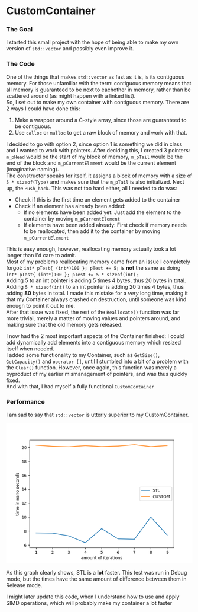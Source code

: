 # CustomContainer

### The Goal
I started this small project with the hope of being able to make my own version of `std::vector` and possibly even improve it.

### The Code
One of the things that makes `std::vector` as fast as it is, is its contiguous memory. For those unfamiliar with the term: contiguous memory means that all memory is guaranteed to be next to eachother in memory, rather than be scattered around (as might happen with a linked list).
</br> So, I set out to make my own container with contiguous memory. There are 2 ways I could have done this:
1. Make a wrapper around a C-style array, since those are guaranteed to be contiguous.
2. Use `calloc` or `malloc` to get a raw block of memory and work with that.

I decided to go with option 2, since option 1 is something we did in class and I wanted to work with pointers.
After deciding this, I created 3 pointers: `m_pHead` would be the start of my block of memory, `m_pTail` would be the end of the block and `m_pCurrentElement` would be the current element (imaginative naming).
</br> The constructor speaks for itself, it assigns a block of memory with a size of `5 * sizeof(Type)` and makes sure that the `m_pTail` is also initialized.
Next up, the `Push_back`. This was not too hard either, all I needed to do was:
* Check if this is the first time an element gets added to the container
* Check if an element has already been added:
  * If no elements have been added yet: Just add the element to the container by moving `m_pCurrentElement`
  * If elements have been added already: First check if memory needs to be reallocated, then add it to the container by moving `m_pCurrentElement`

This is easy enough, however, reallocating memory actually took a lot longer than I'd care to admit.
</br> Most of my problems reallocating memory came from an issue I completely forgot: `int* pTest{ (int*)100 }; pTest += 5;` is **not** the same as doing `int* pTest{ (int*)100 }; pTest += 5 * sizeof(int);`
</br> Adding 5 to an int pointer is adding 5 times 4 bytes, thus 20 bytes in total. Adding `5 * sizeof(int)` to an int pointer is adding 20 times 4 bytes, thus adding **80** bytes in total. I made this mistake for a *very* long time, making it that my Container always crashed on destruction, until someone was kind enough to point it out to me.
</br> After that issue was fixed, the rest of the `Reallocate()` function was far more trivial, merely a matter of moving values and pointers around, and making sure that the old memory gets released.

I now had the 2 most important aspects of the Container finished: I could add dynamically add elements into a contiguous memory which resized itself when needed.
</br> I added some functionality to my Container, such as `GetSize()`, `GetCapacity()` and `operator []`, until I stumbled into a bit of a problem with the `Clear()` function.
However, once again, this function was merely a byproduct of my earlier mismanagement of pointers, and was thus quickly fixed.
</br> And with that, I had myself a fully functional `CustomContainer`

### Performance
I am sad to say that `std::vector` is utterly superior to my CustomContainer.

![STLvsCustom](https://github.com/Rhidian12/CustomContainer/blob/main/STLvsCUSTOM.png)

As this graph clearly shows, STL is a **lot** faster. This test was run in Debug mode, but the times have the same amount of difference between them in Release mode.

I might later update this code, when I understand how to use and apply SIMD operations, which will probably make my container a lot faster
